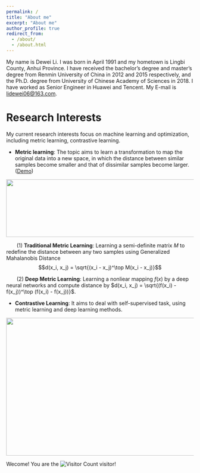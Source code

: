 ```yaml
---
permalink: /
title: "About me"
excerpt: "About me"
author_profile: true
redirect_from: 
  - /about/
  - /about.html
---
```


My name is Dewei Li. I was born in April 1991 and my hometown is Lingbi County, Anhui Province. I have received the bachelor’s degree and master’s degree from Renmin University of China in 2012 and 2015 respectively, and the Ph.D. degree from University of Chinese Academy of Sciences in 2018. I have worked as Senior Engineer in Huawei and Tencent. My E-mail is lidewei06@163.com.

Research Interests
======
My current research interests focus on machine learning and optimization, including metric learning, contrastive learning.
* **Metric learning**: The topic aims to learn a transformation to map the original data into a new space, in which the distance between similar samples become smaller and that of dissimilar samples become larger.([Demo](https://infhighdim.github.io/metric_demo/))

<img src="https://infhighdim.github.io/images/metric_learn_concept.png" class="floatpic" width="520" height="155">

&emsp;&emsp;(1) **Traditional Metric Learning**: Learning a semi-definite matrix $M$ to redefine the distance between any two samples using
 Generalized Mahalanobis Distance $$d(x_i, x_j) = \sqrt{(x_i - x_j)^\top M(x_i - x_j)}$$
 
&emsp;&emsp;(2) **Deep Metric Learning**: Learning a nonliear mapping $f(x)$ by a deep neural networks and compute distance by $d(x_i, x_j) = \sqrt{(f(x_i) - f(x_j))^\top (f(x_i) - f(x_j))}$.

* **Contrastive Learning**: It aims to deal with self-supervised task, using metric learning and deep learning methods.
<img src="https://infhighdim.github.io/images/contrastive_concept.png" class="floatpic" width="595" height="370">





Wecome! You are the ![Visitor Count](https://profile-counter.glitch.me/InfHighDim/count.svg) visitor!
